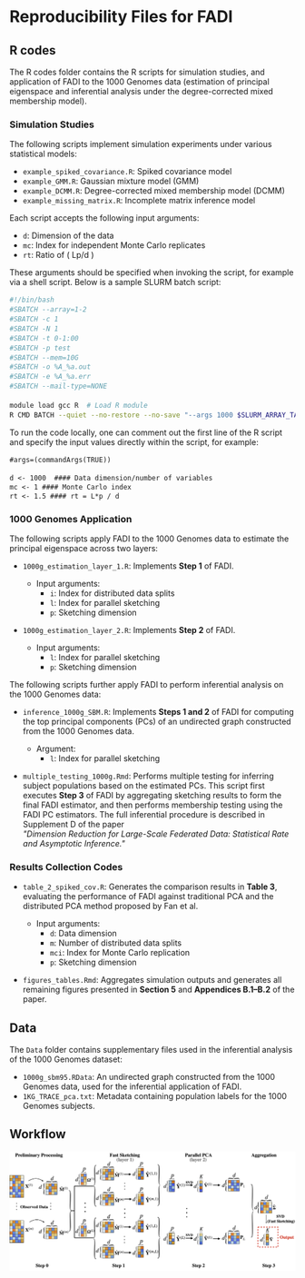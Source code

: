 # Reproducibility Files for FADI 

## R codes
The R codes folder contains the R scripts for simulation studies, and application of FADI to the 1000 Genomes data (estimation of principal eigenspace and inferential analysis under the degree-corrected mixed membership model). 

### Simulation Studies

The following scripts implement simulation experiments under various statistical models:
- `example_spiked_covariance.R`: Spiked covariance model  
- `example_GMM.R`: Gaussian mixture model (GMM)  
- `example_DCMM.R`: Degree-corrected mixed membership model (DCMM)  
- `example_missing_matrix.R`: Incomplete matrix inference model  

Each script accepts the following input arguments:
- `d`: Dimension of the data  
- `mc`: Index for independent Monte Carlo replicates  
- `rt`: Ratio of \( Lp/d \)

These arguments should be specified when invoking the script, for example via a shell script. Below is a sample SLURM batch script:

```bash
#!/bin/bash
#SBATCH --array=1-2
#SBATCH -c 1
#SBATCH -N 1
#SBATCH -t 0-1:00
#SBATCH -p test
#SBATCH --mem=10G
#SBATCH -o %A_%a.out
#SBATCH -e %A_%a.err
#SBATCH --mail-type=NONE

module load gcc R  # Load R module
R CMD BATCH --quiet --no-restore --no-save "--args 1000 $SLURM_ARRAY_TASK_ID 1" example_GMM.R example_GMM_${SLURM_ARRAY_TASK_ID}.out
```
To run the code locally, one can comment out the first line of the R script and specify the input values directly within the script, for example:
```
#args=(commandArgs(TRUE))

d <- 1000  #### Data dimension/number of variables
mc <- 1 #### Monte Carlo index
rt <- 1.5 #### rt = L*p / d
```
### 1000 Genomes Application

The following scripts apply FADI to the 1000 Genomes data to estimate the principal eigenspace across two layers:

- `1000g_estimation_layer_1.R`: Implements **Step 1** of FADI.  
  - Input arguments:  
    - `i`: Index for distributed data splits  
    - `l`: Index for parallel sketching  
    - `p`: Sketching dimension  

- `1000g_estimation_layer_2.R`: Implements **Step 2** of FADI.  
  - Input arguments:  
    - `l`: Index for parallel sketching  
    - `p`: Sketching dimension  

The following scripts further apply FADI to perform inferential analysis on the 1000 Genomes data:
- `inference_1000g_SBM.R`: Implements **Steps 1 and 2** of FADI for computing the top principal components (PCs) of an undirected graph constructed from the 1000 Genomes data.  
  - Argument:
    - `l`: Index for parallel sketching  

- `multiple_testing_1000g.Rmd`: Performs multiple testing for inferring subject populations based on the estimated PCs. This script first executes **Step 3** of FADI by aggregating sketching results to form the final FADI estimator, and then performs membership testing using the FADI PC estimators. The full inferential procedure is described in Supplement D of the paper  
  *"Dimension Reduction for Large-Scale Federated Data: Statistical Rate and Asymptotic Inference."*

### Results Collection Codes

- `table_2_spiked_cov.R`: Generates the comparison results in **Table 3**, evaluating the performance of FADI against traditional PCA and the distributed PCA method proposed by Fan et al.  
  - Input arguments:  
    - `d`: Data dimension  
    - `m`: Number of distributed data splits  
    - `mci`: Index for Monte Carlo replication  
    - `p`: Sketching dimension  

- `figures_tables.Rmd`: Aggregates simulation outputs and generates all remaining figures presented in **Section 5** and **Appendices B.1–B.2** of the paper.


## Data
The `Data` folder contains supplementary files used in the inferential analysis of the 1000 Genomes dataset:

- `1000g_sbm95.RData`: An undirected graph constructed from the 1000 Genomes data, used for the inferential application of FADI.  
- `1KG_TRACE_pca.txt`: Metadata containing population labels for the 1000 Genomes subjects.


## Workflow
![FADI_workflow](FADI_workflow.png)
